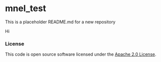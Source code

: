 
# mnel_test

This is a placeholder README.md for a new repository

Hi

### License

This code is open source software licensed under the [Apache 2.0 License]("http://www.apache.org/licenses/LICENSE-2.0.html").
